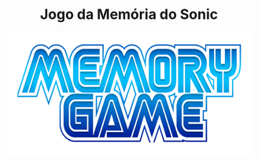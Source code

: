 <h1 align="center"> Jogo da Memória do Sonic </h1>

<p align="center"><img src="images/logo.png" alt="Image" height="250" width="500"/></p>
